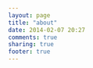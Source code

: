 ```yaml
---
layout: page
title: "about"
date: 2014-02-07 20:27
comments: true
sharing: true
footer: true
---
```

